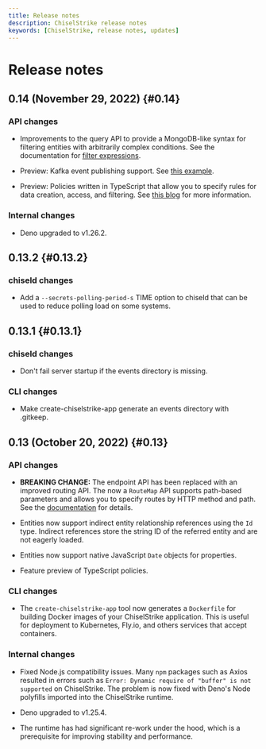 ```yaml
---
title: Release notes
description: ChiselStrike release notes
keywords: [ChiselStrike, release notes, updates]
---
```


# Release notes

## 0.14 (November 29, 2022) {#0.14}

### API changes

- Improvements to the query API to provide a MongoDB-like syntax for filtering
  entities with arbitrarily complex conditions. See the documentation for
  [filter expressions](/reference/entity-ts-api/matching-entities#filter-expression).

- Preview: Kafka event publishing support. See [this
  example](https://github.com/chiselstrike/chiselstrike-examples/pull/13).

- Preview: Policies written in TypeScript that allow you to specify rules for
  data creation, access, and filtering. See [this
  blog](https://blog.chiselstrike.com/why-middleware-may-not-be-the-right-abstraction-for-your-data-policies-daf8a0c2172f)
  for more information.

### Internal changes

- Deno upgraded to v1.26.2.


## 0.13.2 {#0.13.2}

### chiseld changes

- Add a `--secrets-polling-period-s` TIME option to chiseld that can be used to
  reduce polling load on some systems.


## 0.13.1 {#0.13.1}

### chiseld changes

- Don't fail server startup if the events directory is missing.

### CLI changes

- Make create-chiselstrike-app generate an events directory with .gitkeep.


## 0.13 (October 20, 2022) {#0.13}

### API changes

- **BREAKING CHANGE:** The endpoint API has been replaced with an improved
  routing API. The now a `RouteMap` API supports path-based parameters and
  allows you to specify routes by HTTP method and path. See the
  [documentation](/reference/routing/) for details.

- Entities now support indirect entity relationship references using the `Id`
  type. Indirect references store the string ID of the referred entity and are
  not eagerly loaded.

- Entities now support native JavaScript `Date` objects for properties.

- Feature preview of TypeScript policies.

### CLI changes

- The `create-chiselstrike-app` tool now generates a `Dockerfile` for building
  Docker images of your ChiselStrike application. This is useful for deployment
  to Kubernetes, Fly.io, and others services that accept containers.

### Internal changes

- Fixed Node.js compatibility issues. Many `npm` packages such as Axios
  resulted in errors such as `Error: Dynamic require of "buffer" is not
  supported` on ChiselStrike. The problem is now fixed with Deno's Node
  polyfills imported into the ChiselStrike runtime.

- Deno upgraded to v1.25.4.

- The runtime has had significant re-work under the hood, which is a
  prerequisite for improving stability and performance.
